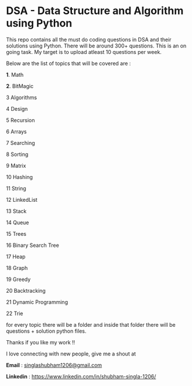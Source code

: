 # DSA - Data Structure and Algorithm using Python

This repo contains all the must do coding questions in DSA and their solutions using Python. There will be around 300+ questions. This is an on going task. My target is to upload atleast 10 questions per week. 

Below are the list of topics that will be covered are :

**1**.	Math

**2**.	BitMagic

3	Algorithms

4	Design

5	Recursion

6	Arrays

7	Searching

8	Sorting

9	Matrix

10	Hashing

11	String

12	LinkedList

13	Stack

14	Queue

15	Trees

16	Binary Search Tree

17	Heap

18	Graph

19	Greedy

20	Backtracking

21	Dynamic Programming

22	Trie

for every topic there will be a folder and inside that folder there will be questions + solution python files.

Thanks if you like my work !!

I love connecting with new people, give me a shout at 

**Email** : singlashubham1206@gmail.com

**Linkedin** : https://www.linkedin.com/in/shubham-singla-1206/

